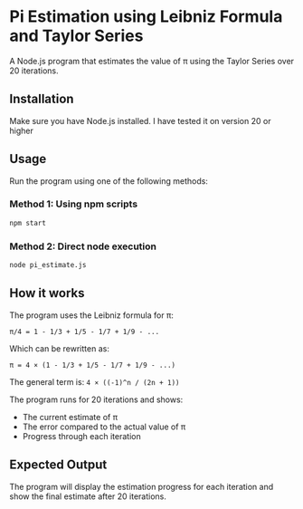 # Pi Estimation using Leibniz Formula and Taylor Series

A Node.js program that estimates the value of π using the Taylor Series over 20 iterations.

## Installation

Make sure you have Node.js installed. I have tested it on version 20 or higher

## Usage

Run the program using one of the following methods:

### Method 1: Using npm scripts
```bash
npm start
```

### Method 2: Direct node execution
```bash
node pi_estimate.js
```

## How it works

The program uses the Leibniz formula for π:
```
π/4 = 1 - 1/3 + 1/5 - 1/7 + 1/9 - ...
```

Which can be rewritten as:
```
π = 4 × (1 - 1/3 + 1/5 - 1/7 + 1/9 - ...)
```

The general term is: `4 × ((-1)^n / (2n + 1))`

The program runs for 20 iterations and shows:
- The current estimate of π
- The error compared to the actual value of π
- Progress through each iteration

## Expected Output

The program will display the estimation progress for each iteration and show the final estimate after 20 iterations.